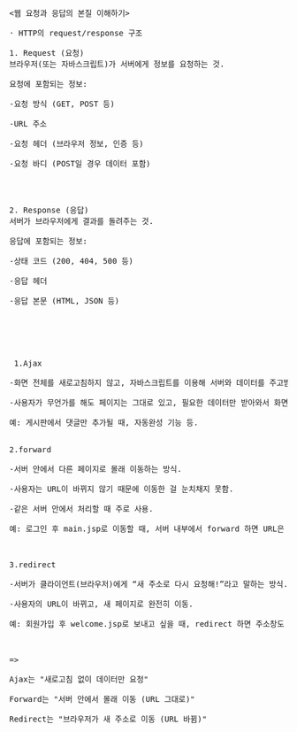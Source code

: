 <pre>
<웹 요청과 응답의 본질 이해하기>

· HTTP의 request/response 구조

1. Request (요청)
브라우저(또는 자바스크립트)가 서버에게 정보를 요청하는 것.

요청에 포함되는 정보: 

-요청 방식 (GET, POST 등)

-URL 주소

-요청 헤더 (브라우저 정보, 인증 등)

-요청 바디 (POST일 경우 데이터 포함)




2. Response (응답)
서버가 브라우저에게 결과를 돌려주는 것.

응답에 포함되는 정보:

-상태 코드 (200, 404, 500 등)

-응답 헤더

-응답 본문 (HTML, JSON 등)




 <Ajax, forward, redirect 차이>
 
 1.Ajax

-화면 전체를 새로고침하지 않고, 자바스크립트를 이용해 서버와 데이터를 주고받는 방식.

-사용자가 무언가를 해도 페이지는 그대로 있고, 필요한 데이터만 받아와서 화면 일부분만 바꿈.

예: 게시판에서 댓글만 추가될 때, 자동완성 기능 등.


2.forward

-서버 안에서 다른 페이지로 몰래 이동하는 방식.

-사용자는 URL이 바뀌지 않기 때문에 이동한 걸 눈치채지 못함.

-같은 서버 안에서 처리할 때 주로 사용.

예: 로그인 후 main.jsp로 이동할 때, 서버 내부에서 forward 하면 URL은 계속 login.jsp처럼 보임.



3.redirect

-서버가 클라이언트(브라우저)에게 “새 주소로 다시 요청해!”라고 말하는 방식.

-사용자의 URL이 바뀌고, 새 페이지로 완전히 이동.

예: 회원가입 후 welcome.jsp로 보내고 싶을 때, redirect 하면 주소창도 바뀌고 페이지도 새로 로딩됨.



=> 

Ajax는 "새로고침 없이 데이터만 요청"

Forward는 "서버 안에서 몰래 이동 (URL 그대로)"

Redirect는 "브라우저가 새 주소로 이동 (URL 바뀜)"

 

</pre>
